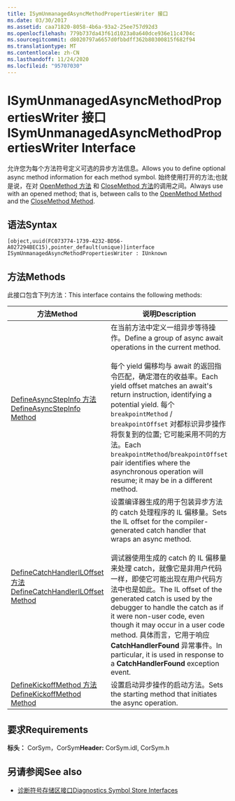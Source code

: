 ```yaml
---
title: ISymUnmanagedAsyncMethodPropertiesWriter 接口
ms.date: 03/30/2017
ms.assetid: caa71820-8058-4b6a-93a2-25ee757d92d3
ms.openlocfilehash: 779b737da43f61d1023a0a640dce936e11c4704c
ms.sourcegitcommit: d8020797a6657d0fbbdff362b80300815f682f94
ms.translationtype: MT
ms.contentlocale: zh-CN
ms.lasthandoff: 11/24/2020
ms.locfileid: "95707030"
---
```

# <a name="isymunmanagedasyncmethodpropertieswriter-interface"></a><span data-ttu-id="c8506-102">ISymUnmanagedAsyncMethodPropertiesWriter 接口</span><span class="sxs-lookup"><span data-stu-id="c8506-102">ISymUnmanagedAsyncMethodPropertiesWriter Interface</span></span>

<span data-ttu-id="c8506-103">允许您为每个方法符号定义可选的异步方法信息。</span><span class="sxs-lookup"><span data-stu-id="c8506-103">Allows you to define optional async method information for each method symbol.</span></span> <span data-ttu-id="c8506-104">始终使用打开的方法;也就是说，在对 [OpenMethod 方法](isymunmanagedwriter-openmethod-method.md) 和 [CloseMethod 方法](isymunmanagedwriter-closemethod-method.md)的调用之间。</span><span class="sxs-lookup"><span data-stu-id="c8506-104">Always use with an opened method; that is, between calls to the [OpenMethod Method](isymunmanagedwriter-openmethod-method.md) and the [CloseMethod Method](isymunmanagedwriter-closemethod-method.md).</span></span>  
  
## <a name="syntax"></a><span data-ttu-id="c8506-105">语法</span><span class="sxs-lookup"><span data-stu-id="c8506-105">Syntax</span></span>  
  
```idl  
[object,uuid(FC073774-1739-4232-BD56-A027294BEC15),pointer_default(unique)]interface ISymUnmanagedAsyncMethodPropertiesWriter : IUnknown  
```  
  
## <a name="methods"></a><span data-ttu-id="c8506-106">方法</span><span class="sxs-lookup"><span data-stu-id="c8506-106">Methods</span></span>  

 <span data-ttu-id="c8506-107">此接口包含下列方法：</span><span class="sxs-lookup"><span data-stu-id="c8506-107">This interface contains the following methods:</span></span>  
  
|<span data-ttu-id="c8506-108">方法</span><span class="sxs-lookup"><span data-stu-id="c8506-108">Method</span></span>|<span data-ttu-id="c8506-109">说明</span><span class="sxs-lookup"><span data-stu-id="c8506-109">Description</span></span>|  
|------------|-----------------|  
|[<span data-ttu-id="c8506-110">DefineAsyncStepInfo 方法</span><span class="sxs-lookup"><span data-stu-id="c8506-110">DefineAsyncStepInfo Method</span></span>](isymunmanagedasyncmethodpropertieswriter-defineasyncstepinfo-method.md)|<span data-ttu-id="c8506-111">在当前方法中定义一组异步等待操作。</span><span class="sxs-lookup"><span data-stu-id="c8506-111">Define a group of async await operations in the current method.</span></span><br /><br /> <span data-ttu-id="c8506-112">每个 yield 偏移均与 await 的返回指令匹配，确定潜在的收益率。</span><span class="sxs-lookup"><span data-stu-id="c8506-112">Each yield offset matches an await's return instruction, identifying a potential yield.</span></span> <span data-ttu-id="c8506-113">每个 `breakpointMethod` / `breakpointOffset` 对都标识异步操作将恢复到的位置; 它可能采用不同的方法。</span><span class="sxs-lookup"><span data-stu-id="c8506-113">Each `breakpointMethod`/`breakpointOffset` pair identifies where the asynchronous operation will resume; it may be in a different method.</span></span>|  
|[<span data-ttu-id="c8506-114">DefineCatchHandlerILOffset 方法</span><span class="sxs-lookup"><span data-stu-id="c8506-114">DefineCatchHandlerILOffset Method</span></span>](isymunmanagedasyncmethodpropertieswriter-definecatchhandleriloffset-method.md)|<span data-ttu-id="c8506-115">设置编译器生成的用于包装异步方法的 catch 处理程序的 IL 偏移量。</span><span class="sxs-lookup"><span data-stu-id="c8506-115">Sets the IL offset for the compiler-generated catch handler that wraps an async method.</span></span><br /><br /> <span data-ttu-id="c8506-116">调试器使用生成的 catch 的 IL 偏移量来处理 catch，就像它是非用户代码一样，即使它可能出现在用户代码方法中也是如此。</span><span class="sxs-lookup"><span data-stu-id="c8506-116">The IL offset of the generated catch is used by the debugger to handle the catch as if it were non-user code, even though it may occur in a user code method.</span></span> <span data-ttu-id="c8506-117">具体而言，它用于响应 **CatchHandlerFound** 异常事件。</span><span class="sxs-lookup"><span data-stu-id="c8506-117">In particular, it is used in response to a **CatchHandlerFound** exception event.</span></span>|  
|[<span data-ttu-id="c8506-118">DefineKickoffMethod 方法</span><span class="sxs-lookup"><span data-stu-id="c8506-118">DefineKickoffMethod Method</span></span>](isymunmanagedasyncmethodpropertieswriter-definekickoffmethod-method.md)|<span data-ttu-id="c8506-119">设置启动异步操作的启动方法。</span><span class="sxs-lookup"><span data-stu-id="c8506-119">Sets the starting method that initiates the async operation.</span></span>|  
  
## <a name="requirements"></a><span data-ttu-id="c8506-120">要求</span><span class="sxs-lookup"><span data-stu-id="c8506-120">Requirements</span></span>  

 <span data-ttu-id="c8506-121">**标头：** CorSym，CorSym</span><span class="sxs-lookup"><span data-stu-id="c8506-121">**Header:** CorSym.idl, CorSym.h</span></span>  
  
## <a name="see-also"></a><span data-ttu-id="c8506-122">另请参阅</span><span class="sxs-lookup"><span data-stu-id="c8506-122">See also</span></span>

- [<span data-ttu-id="c8506-123">诊断符号存储区接口</span><span class="sxs-lookup"><span data-stu-id="c8506-123">Diagnostics Symbol Store Interfaces</span></span>](diagnostics-symbol-store-interfaces.md)
